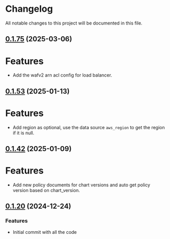 # Changelog

All notable changes to this project will be documented in this file.

## [0.1.75]() (2025-03-06)

# Features

* Add the wafv2 arn acl config for load balancer.

## [0.1.53]() (2025-01-13)

# Features

* Add region as optional, use the data source `aws_region` to get the region if it is null.

## [0.1.42]() (2025-01-09)

# Features

* Add new policy documents for chart versions and auto get policy version based on chart_version.

## [0.1.20]() (2024-12-24)

### Features

* Initial commit with all the code
